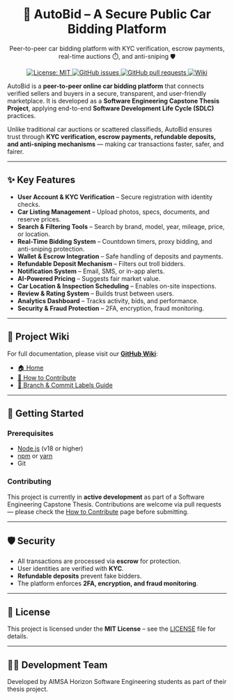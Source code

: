 <h1 align="center">🚗 AutoBid – A Secure Public Car Bidding Platform</h1>
<p align="center">Peer-to-peer car bidding platform with KYC verification, escrow payments, real-time auctions ⏱️, and anti-sniping 🛡️</p>


<p align="center">
  
  <a href="./LICENSE">
    <img src="https://img.shields.io/badge/License-MIT-green.svg" alt="License: MIT">
  </a>
  <a href="https://github.com/your-org/auto-bid/issues">
    <img src="https://img.shields.io/github/issues/aimsahorizon/auto-bid" alt="GitHub issues">
  </a>
  <a href="https://github.com/your-org/auto-bid/pulls">
    <img src="https://img.shields.io/github/issues-pr/aimsahorizon/auto-bid" alt="GitHub pull requests">
  </a>
  <a href="../../wiki">
    <img src="https://img.shields.io/badge/docs-wiki-blue.svg" alt="Wiki">
  </a>
</p>


AutoBid is a **peer-to-peer online car bidding platform** that connects verified sellers and buyers in a secure, transparent, and user-friendly marketplace. It is developed as a **Software Engineering Capstone Thesis Project**, applying end-to-end **Software Development Life Cycle (SDLC)** practices.

Unlike traditional car auctions or scattered classifieds, AutoBid ensures trust through **KYC verification, escrow payments, refundable deposits, and anti-sniping mechanisms** — making car transactions faster, safer, and fairer.

---

## ✨ Key Features

* **User Account & KYC Verification** – Secure registration with identity checks.
* **Car Listing Management** – Upload photos, specs, documents, and reserve prices.
* **Search & Filtering Tools** – Search by brand, model, year, mileage, price, or location.
* **Real-Time Bidding System** – Countdown timers, proxy bidding, and anti-sniping protection.
* **Wallet & Escrow Integration** – Safe handling of deposits and payments.
* **Refundable Deposit Mechanism** – Filters out troll bidders.
* **Notification System** – Email, SMS, or in-app alerts.
* **AI-Powered Pricing** – Suggests fair market value.
* **Car Location & Inspection Scheduling** – Enables on-site inspections.
* **Review & Rating System** – Builds trust between users.
* **Analytics Dashboard** – Tracks activity, bids, and performance.
* **Security & Fraud Protection** – 2FA, encryption, fraud monitoring.

---

## 📖 Project Wiki

For full documentation, please visit our **[GitHub Wiki](../../wiki)**:

* [🏠 Home](https://github.com/aimsahorizon/auto-bid/wiki/Home)
* [🤝 How to Contribute](https://github.com/aimsahorizon/auto-bid/wiki/How-to-Contribute)
* [🌿 Branch & Commit Labels Guide](https://github.com/aimsahorizon/auto-bid/wiki/Git-Branch-and-Commit-Labels-Guide)

---

## 🚀 Getting Started

### Prerequisites

* [Node.js](https://nodejs.org/) (v18 or higher)
* [npm](https://www.npmjs.com/) or [yarn](https://yarnpkg.com/)
* Git

### Contributing

This project is currently in **active development** as part of a Software Engineering Capstone Thesis. Contributions are welcome via pull requests — please check the [How to Contribute](https://github.com/aimsahorizon/auto-bid/wiki/How-to-Contribute) page before submitting.

---

## 🛡️ Security

* All transactions are processed via **escrow** for protection.
* User identities are verified with **KYC**.
* **Refundable deposits** prevent fake bidders.
* The platform enforces **2FA, encryption, and fraud monitoring**.

---

## 📜 License

This project is licensed under the **MIT License** – see the [LICENSE](./LICENSE) file for details.

---

## 👩‍💻 Development Team

Developed by AIMSA Horizon Software Engineering students as part of their thesis project.
